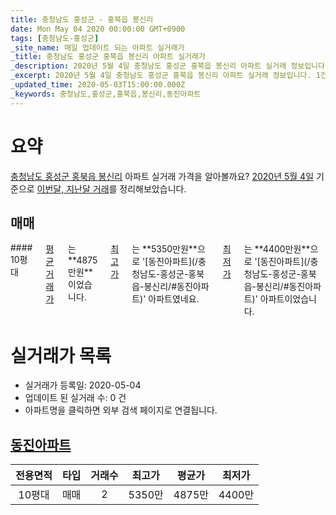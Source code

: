 ```yaml
---
title: 충청남도 홍성군 - 홍북읍 봉신리
date: Mon May 04 2020 00:00:00 GMT+0900
tags: [충청남도-홍성군]
_site_name: 매일 업데이트 되는 아파트 실거래가
_title: 충청남도 홍성군 홍북읍 봉신리 아파트 실거래가
_description: 2020년 5월 4일 충청남도 홍성군 홍북읍 봉신리 아파트 실거래 정보입니다. 1건 아파트 정보가 있습니다.
_excerpt: 2020년 5월 4일 충청남도 홍성군 홍북읍 봉신리 아파트 실거래 정보입니다. 1건 아파트 정보가 있습니다.
_updated_time: 2020-05-03T15:00:00.000Z
_keywords: 충청남도,홍성군,홍북읍,봉신리,동진아파트
---
```





# 요약
<ins>충청남도 홍성군 홍북읍 봉신리</ins> 아파트 실거래 가격을 알아볼까요? <ins>2020년 5월 4일</ins> 기준으로 <ins>이번달, 지난달 거래</ins>를 정리해보았습니다.

## 매매
<div class="container">
<div class="twelve columns" markdown="1">
#### 10평대
<ins>평균 거래가</ins>는 **4875만원**이었습니다. <ins>최고가</ins>는 **5350만원**으로 '[동진아파트](/충청남도-홍성군-홍북읍-봉신리/#동진아파트)' 아파트였네요. <ins>최저가</ins>는 **4400만원**으로 '[동진아파트](/충청남도-홍성군-홍북읍-봉신리/#동진아파트)' 아파트이었습니다.
</div>
</div>



# 실거래가 목록
- 실거래가 등록일: 2020-05-04
- 업데이트 된 실거래 수: 0 건
- 아파트명을 클릭하면 외부 검색 페이지로 연결됩니다.

## [동진아파트](#동진아파트)

|전용면적|타입|거래수|최고가|평균가|최저가|
|:---:|:---:|:---:|:---:|:---:|:---:|
|10평대|<span class="deal-type-1">매매</span>|2|5350만|4875만|4400만|

<br/>



